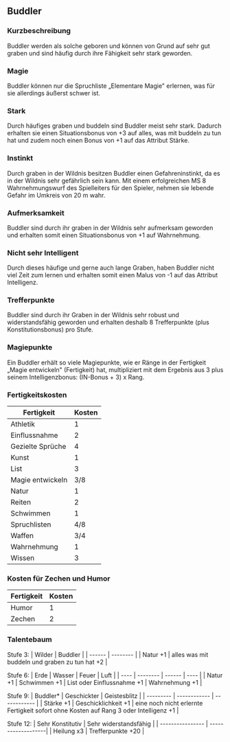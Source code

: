 ## Buddler

### Kurzbeschreibung
Buddler werden als solche geboren und können von Grund auf sehr gut graben und sind häufig durch ihre Fähigkeit sehr stark geworden.

### Magie
Buddler können nur die Spruchliste „Elementare Magie" erlernen, was für sie allerdings äußerst schwer ist.

### Stark
Durch häufiges graben und buddeln sind Buddler meist sehr stark. Dadurch erhalten sie einen Situationsbonus von +3 auf alles, was mit buddeln zu tun hat und zudem noch einen Bonus von +1 auf das Attribut Stärke.

### Instinkt
Durch graben in der Wildnis besitzen Buddler einen Gefahreninstinkt, da es in der Wildnis sehr gefährlich sein kann. Mit einem erfolgreichen MS 8 Wahrnehmungswurf des Spielleiters für den Spieler, nehmen sie lebende Gefahr im Umkreis von 20 m wahr.

### Aufmerksamkeit
Buddler sind durch ihr graben in der Wildnis sehr aufmerksam geworden und erhalten somit einen Situationsbonus von +1 auf Wahrnehmung.

### Nicht sehr Intelligent
Durch dieses häufige und gerne auch lange Graben, haben Buddler nicht viel Zeit zum lernen und erhalten somit einen Malus von -1 auf das Attribut Intelligenz.

### Trefferpunkte
Buddler sind durch ihr Graben in der Wildnis sehr robust und widerstandsfähig geworden und erhalten deshalb 8 Trefferpunkte (plus Konstitutionsbonus) pro Stufe.

### Magiepunkte
Ein Buddler erhält so viele Magiepunkte, wie er Ränge in der Fertigkeit „Magie entwickeln" (Fertigkeit) hat, multipliziert mit dem Ergebnis aus 3 plus seinem Intelligenzbonus: (IN-Bonus + 3) x Rang.

### Fertigkeitskosten
| Fertigkeit | Kosten |
| --------- | ------- |
| Athletik | 1 |
| Einflussnahme | 2 |
| Gezielte Sprüche | 4 |
| Kunst | 1 |
| List | 3 |
| Magie entwickeln | 3/8 |
| Natur | 1 |
| Reiten | 2 |
| Schwimmen | 1 |
| Spruchlisten | 4/8 |
| Waffen | 3/4 |
| Wahrnehmung | 1 |
| Wissen | 3 |

### Kosten für Zechen und Humor
| Fertigkeit | Kosten |
| --------- | -------|
| Humor | 1 |
| Zechen | 2 |

### Talentebaum

Stufe 3:
| Wilder | Buddler |
| ------ | -------- |
| Natur +1 | alles was mit buddeln und graben zu tun hat +2 |

Stufe 6:
| Erde | Wasser | Feuer | Luft |
| ---- | -------- | ------ | ---- |
| Natur +1 | Schwimmen +1 | List oder Einflussnahme +1 | Wahrnehmung +1 |

Stufe 9:
| Buddler* | Geschickter | Geistesblitz |
| --------- | ------------ | ------------ |
| Stärke +1 | Geschicklichkeit +1 | eine noch nicht erlernte Fertigkeit sofort ohne Kosten auf Rang 3 oder Intelligenz +1 |

Stufe 12:
| Sehr Konstitutiv | Sehr widerstandsfähig |
| ---------------- | -------------------|
| Heilung x3 | Trefferpunkte +20 |
